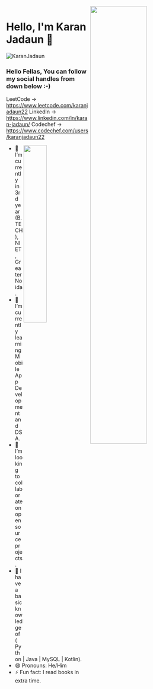 <img src="https://github-readme-stats.vercel.app/api?username=KaranJadaun&show_icons=true&theme=tokyonight" align='right' width="55%">


# Hello, I'm Karan Jadaun 🙏
<p align="left"> <img src="https://komarev.com/ghpvc/?username=KaranJadaun" alt="KaranJadaun" /> </p>

### Hello Fellas, You can follow my social handles from down below :-)
LeetCode -> https://www.leetcode.com/karanjadaun22
LinkedIn -> https://www.linkedin.com/in/karan-jadaun/
Codechef -> https://www.codechef.com/users/karanjadaun22
                               
<img src="https://github-readme-stats.vercel.app/api/top-langs/?username=KaranJadaun&layout=compact&text_color=daf7dc&bg_color=151515" align='right' width="35%">
  
<!-- <img src="./1_IRFhWNqusUWbTsB1hQXhrQ.gif" alt="coder-boy" width="40%" height="40%" align="right"> -->

- 🔭 I’m currently in 3rd year (B.TECH), NIET, Greater Noida.
- 🌱 I’m currently learning Mobile App Development and DSA. 
- 👯 I’m looking to collaborate on open source projects.
- 🤔 I have a basic knowledge of ( Python | Java | MySQL | Kotlin).
- 😄 Pronouns: He/Him
- ⚡ Fun fact: I read books in extra time.
